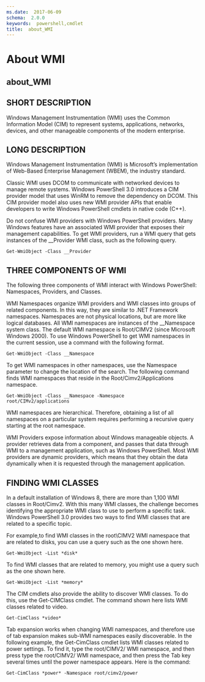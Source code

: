 ```yaml
---
ms.date:  2017-06-09
schema:  2.0.0
keywords:  powershell,cmdlet
title:  about_WMI
---
```


# About WMI
## about_WMI


## SHORT DESCRIPTION
Windows Management Instrumentation (WMI) uses the Common Information Model (CIM) to represent systems, applications, networks, devices, and other manageable components of the modern enterprise.


## LONG DESCRIPTION
Windows Management Instrumentation (WMI) is Microsoft’s implementation of Web-Based Enterprise Management (WBEM), the industry standard.

Classic WMI uses DCOM to communicate with networked devices to manage remote systems.  Windows PowerShell 3.0 introduces a CIM provider model that uses WinRM to remove the dependency on DCOM. This CIM provider model also uses new WMI provider APIs that enable developers to write  Windows PowerShell cmdlets in native code (C\+\+).

Do not confuse WMI providers with  Windows PowerShell providers. Many Windows features have an associated WMI provider that exposes their management capabilities. To get WMI providers, run a WMI query that gets instances of the __Provider WMI class, such as the following query.


```
Get-WmiObject -Class __Provider
```



## THREE COMPONENTS OF WMI
The following three components of WMI interact with  Windows PowerShell: Namespaces, Providers, and Classes.

WMI Namespaces organize WMI providers and WMI classes into groups of related components. In this way, they are similar to .NET Framework namespaces. Namespaces are not physical locations, but are more like logical databases. All WMI namespaces are instances of the __Namespace system class. The default WMI namespace is Root\/CIMV2 (since Microsoft Windows 2000). To use  Windows PowerShell to get WMI namespaces in the current session, use a command with the following format.


```
Get-WmiObject -Class __Namespace
```


To get WMI namespaces in other namespaces, use the Namespace parameter to change the location of the search. The following command finds WMI namespaces that reside in the Root\/Cimv2\/Applications namespace.


```
Get-WmiObject -Class __Namespace -Namespace   
root/CIMv2/applications
```


WMI namespaces are hierarchical. Therefore, obtaining a list of all namespaces on a particular system requires performing a recursive query starting at the root namespace.

WMI Providers expose information about Windows manageable objects. A provider retrieves data from a component, and passes that data through WMI to a management application, such as  Windows PowerShell. Most WMI providers are dynamic providers, which means that they obtain the data dynamically when it is requested through the management application.


## FINDING WMI CLASSES
In a default installation of Windows 8, there are more than 1,100 WMI classes in Root\/Cimv2. With this many WMI classes, the challenge becomes identifying the appropriate WMI class to use to perform a specific task.  Windows PowerShell 3.0 provides two ways to find WMI classes that are related to a specific topic.

For example,to find WMI classes in the root\CIMV2 WMI namespace that are related to disks, you can use a query such as the one shown here.


```
Get-WmiObject -List *disk*
```


To find WMI classes that are related to memory, you might use a query such as the one shown here.


```
Get-WmiObject -List *memory*
```


The CIM cmdlets also provide the ability to discover WMI classes. To do this, use the Get-CIMClass cmdlet. The command shown here lists WMI classes related to video.


```
Get-CimClass *video*
```


Tab expansion works when changing WMI namespaces, and therefore use of tab expansion makes sub-WMI namespaces easily discoverable. In the following example, the Get-CimClass cmdlet lists WMI classes related to power settings. To find it, type the root\/CIMV2\/ WMI namespace, and then press type the root\/CIMV2\/ WMI namespace, and then press the Tab key several times until the power namespace appears. Here is the command:


```
Get-CimClass *power* -Namespace root/cimv2/power
```

